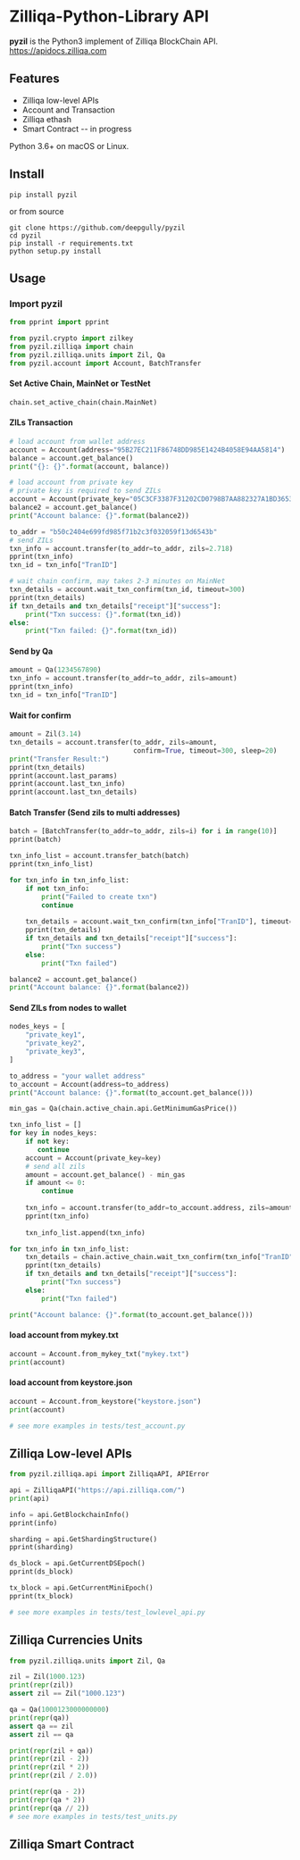 # Zilliqa-Python-Library API

**pyzil** is the Python3 implement of Zilliqa BlockChain API. https://apidocs.zilliqa.com

## Features

* Zilliqa low-level APIs
* Account and Transaction
* Zilliqa ethash
* Smart Contract -- in progress

Python 3.6+ on macOS or Linux.

## Install

```shell
pip install pyzil
```
or from source
```shell
git clone https://github.com/deepgully/pyzil
cd pyzil
pip install -r requirements.txt
python setup.py install
```

## Usage


### Import pyzil
```python
from pprint import pprint

from pyzil.crypto import zilkey
from pyzil.zilliqa import chain
from pyzil.zilliqa.units import Zil, Qa
from pyzil.account import Account, BatchTransfer
```

#### Set Active Chain, MainNet or TestNet
```python
chain.set_active_chain(chain.MainNet)  
```  

#### ZILs Transaction
```python
# load account from wallet address
account = Account(address="95B27EC211F86748DD985E1424B4058E94AA5814")
balance = account.get_balance()
print("{}: {}".format(account, balance))

# load account from private key
# private key is required to send ZILs
account = Account(private_key="05C3CF3387F31202CD0798B7AA882327A1BD365331F90954A58C18F61BD08FFC")
balance2 = account.get_balance()
print("Account balance: {}".format(balance2))

to_addr = "b50c2404e699fd985f71b2c3f032059f13d6543b"
# send ZILs
txn_info = account.transfer(to_addr=to_addr, zils=2.718)
pprint(txn_info)
txn_id = txn_info["TranID"]

# wait chain confirm, may takes 2-3 minutes on MainNet
txn_details = account.wait_txn_confirm(txn_id, timeout=300)
pprint(txn_details)
if txn_details and txn_details["receipt"]["success"]:
    print("Txn success: {}".format(txn_id))
else:
    print("Txn failed: {}".format(txn_id))
```  

#### Send by Qa
```python
amount = Qa(1234567890)
txn_info = account.transfer(to_addr=to_addr, zils=amount)
pprint(txn_info)
txn_id = txn_info["TranID"]
```  

#### Wait for confirm
```python
amount = Zil(3.14)
txn_details = account.transfer(to_addr, zils=amount, 
                               confirm=True, timeout=300, sleep=20)
print("Transfer Result:")
pprint(txn_details)
pprint(account.last_params)
pprint(account.last_txn_info)
pprint(account.last_txn_details)

```  

#### Batch Transfer (Send zils to multi addresses)
```python
batch = [BatchTransfer(to_addr=to_addr, zils=i) for i in range(10)]
pprint(batch)

txn_info_list = account.transfer_batch(batch)
pprint(txn_info_list)

for txn_info in txn_info_list:
    if not txn_info:
        print("Failed to create txn")
        continue
    
    txn_details = account.wait_txn_confirm(txn_info["TranID"], timeout=300)
    pprint(txn_details)
    if txn_details and txn_details["receipt"]["success"]:
        print("Txn success")
    else:
        print("Txn failed")

balance2 = account.get_balance()
print("Account balance: {}".format(balance2))
```

#### Send ZILs from nodes to wallet
```python
nodes_keys = [
    "private_key1",
    "private_key2",
    "private_key3",
]

to_address = "your wallet address"
to_account = Account(address=to_address)
print("Account balance: {}".format(to_account.get_balance()))

min_gas = Qa(chain.active_chain.api.GetMinimumGasPrice())

txn_info_list = []
for key in nodes_keys:
    if not key:
       continue
    account = Account(private_key=key)
    # send all zils
    amount = account.get_balance() - min_gas
    if amount <= 0:
        continue
    
    txn_info = account.transfer(to_addr=to_account.address, zils=amount, gas_price=min_gas)
    pprint(txn_info)
    
    txn_info_list.append(txn_info)

for txn_info in txn_info_list:   
    txn_details = chain.active_chain.wait_txn_confirm(txn_info["TranID"], timeout=300)
    pprint(txn_details)
    if txn_details and txn_details["receipt"]["success"]:
        print("Txn success")
    else:
        print("Txn failed")

print("Account balance: {}".format(to_account.get_balance()))

```

#### load account from mykey.txt
```python
account = Account.from_mykey_txt("mykey.txt")
print(account)
```  

#### load account from keystore.json
```python
account = Account.from_keystore("keystore.json")
print(account)

# see more examples in tests/test_account.py
```  



## Zilliqa Low-level APIs
```python
from pyzil.zilliqa.api import ZilliqaAPI, APIError

api = ZilliqaAPI("https://api.zilliqa.com/")
print(api)

info = api.GetBlockchainInfo()
pprint(info)

sharding = api.GetShardingStructure()
pprint(sharding)

ds_block = api.GetCurrentDSEpoch()
pprint(ds_block)

tx_block = api.GetCurrentMiniEpoch()
pprint(tx_block)

# see more examples in tests/test_lowlevel_api.py
```


## Zilliqa Currencies Units
```python
from pyzil.zilliqa.units import Zil, Qa

zil = Zil(1000.123)
print(repr(zil))
assert zil == Zil("1000.123")

qa = Qa(1000123000000000)
print(repr(qa))
assert qa == zil
assert zil == qa

print(repr(zil + qa))
print(repr(zil - 2))
print(repr(zil * 2))
print(repr(zil / 2.0))

print(repr(qa - 2))
print(repr(qa * 2))
print(repr(qa // 2))
# see more examples in tests/test_units.py
```


## Zilliqa Smart Contract
```python

```
